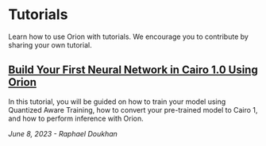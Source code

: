 # Tutorials

Learn how to use Orion with tutorials. We encourage you to contribute by sharing your own tutorial.

## [Build Your First Neural Network in Cairo 1.0 Using Orion](mnist-classification-with-orion.md)

In this tutorial, you will be guided on how to train your model using Quantized Aware Training, how to convert your pre-trained model to Cairo 1, and how to perform inference with Orion.

_June 8, 2023 - Raphael Doukhan_
